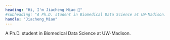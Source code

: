 ```yaml
---
heading: "Hi, I'm Jiacheng Miao 👋"
#subheading: "A Ph.D. student in Biomedical Data Science at UW-Madison."
handle: "Jiacheng_Miao"
---
```

A Ph.D. student in Biomedical Data Science at UW-Madison.
